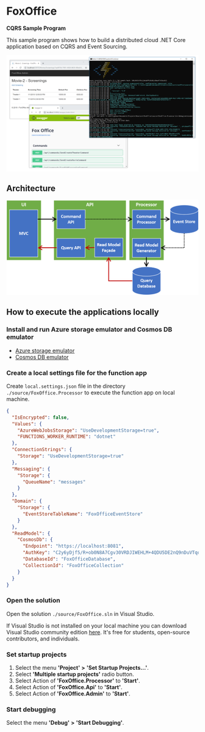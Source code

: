 # FoxOffice

**CQRS Sample Program**

This sample program shows how to build a distributed cloud .NET Core application based on CQRS and Event Sourcing.

![Apps](./contents/apps.png)

## Architecture

![Architecture](./contents/architecture.png)

## How to execute the applications locally

### Install and run Azure storage emulator and Cosmos DB emulator

- [Azure storage emulator](https://docs.microsoft.com/en-us/azure/storage/common/storage-use-emulator)
- [Cosmos DB emulator](https://docs.microsoft.com/en-us/azure/cosmos-db/local-emulator)

### Create a local settings file for the function app

Create `local.settings.json` file in the directory `./source/FoxOffice.Processor` to execute the function app on local machine.

```json
{
  "IsEncrypted": false,
  "Values": {
    "AzureWebJobsStorage": "UseDevelopmentStorage=true",
    "FUNCTIONS_WORKER_RUNTIME": "dotnet"
  },
  "ConnectionStrings": {
    "Storage": "UseDevelopmentStorage=true"
  },
  "Messaging": {
    "Storage": {
      "QueueName": "messages"
    }
  },
  "Domain": {
    "Storage": {
      "EventStoreTableName": "FoxOfficeEventStore"
    }
  },
  "ReadModel": {
    "CosmosDb": {
      "Endpoint": "https://localhost:8081",
      "AuthKey": "C2y6yDjf5/R+ob0N8A7Cgv30VRDJIWEHLM+4QDU5DE2nQ9nDuVTqobD4b8mGGyPMbIZnqyMsEcaGQy67XIw/Jw==",
      "DatabaseId": "FoxOfficeDatabase",
      "CollectionId": "FoxOfficeCollection"
    }
  }
}
```

### Open the solution

Open the solution `./source/FoxOffice.sln` in Visual Studio.

If Visual Studio is not installed on your local machine you can download Visual Studio community edition [here](https://visualstudio.microsoft.com/downloads/). It's free for students, open-source contributors, and individuals.

### Set startup projects

1. Select the menu **'Project'** **>** **'Set Startup Projects...'**.
1. Select **'Multiple startup projects'** radio button.
1. Select Action of **'FoxOffice.Processor'** to **'Start'**.
1. Select Action of **'FoxOffice.Api'** to **'Start'**.
1. Select Action of **'FoxOffice.Admin'** to **'Start'**.

### Start debugging

Select the menu **'Debug'** **>** **'Start Debugging'**.
